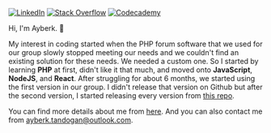 
[![LinkedIn](https://img.shields.io/badge/linkedin-%230077B5.svg?&style=for-the-badge&logo=linkedin&logoColor=white)](https://www.linkedin.com/in/ayberk-tandogan/) [![Stack Overflow](https://img.shields.io/badge/stackoverflow-%23F48024.svg?&style=for-the-badge&logo=stackoverflow&logoColor=white)](https://stackoverflow.com/users/13009248/ayberk-tando%c4%9fan) [![Codecademy](https://img.shields.io/badge/Codecademy-%231F4056.svg?&style=for-the-badge&logoColor=white&logo=codecademy)](https://www.codecademy.com/profiles/ayberktandogan)

Hi, I'm Ayberk. 👋

My interest in coding started when the PHP forum software that we used for our group slowly stopped meeting our needs and we couldn't find an existing solution for these needs. We needed a custom one. So I started by learning **PHP** at first, didn't like it that much, and moved onto **JavaScript**, **NodeJS**, and **React**. After struggling for about 6 months, we started using the first version in our group. I didn't release that version on Github but after the second version, I started releasing every version from [this repo](https://github.com/ForFansubs).

You can find more details about me from [here](https://ayberktandogan.github.io/en). And you can also contact me from ayberk.tandogan@outlook.com.
